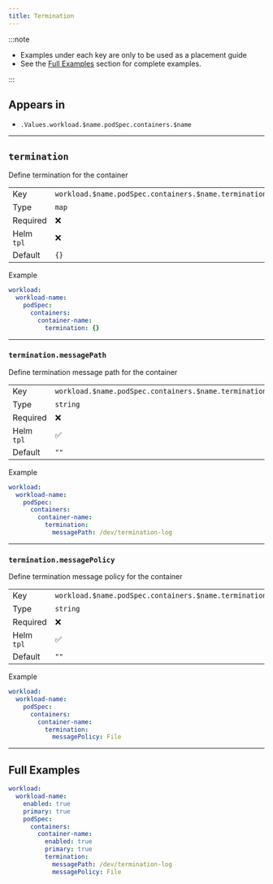 ```yaml
---
title: Termination
---
```


:::note

- Examples under each key are only to be used as a placement guide
- See the [Full Examples](/general/common/container/termination#full-examples) section for complete examples.

:::

## Appears in

- `.Values.workload.$name.podSpec.containers.$name`

---

## `termination`

Define termination for the container

|            |                                                       |
| ---------- | ----------------------------------------------------- |
| Key        | `workload.$name.podSpec.containers.$name.termination` |
| Type       | `map`                                                 |
| Required   | ❌                                                    |
| Helm `tpl` | ❌                                                    |
| Default    | `{}`                                                  |

Example

```yaml
workload:
  workload-name:
    podSpec:
      containers:
        container-name:
          termination: {}
```

---

### `termination.messagePath`

Define termination message path for the container

|            |                                                                   |
| ---------- | ----------------------------------------------------------------- |
| Key        | `workload.$name.podSpec.containers.$name.termination.messagePath` |
| Type       | `string`                                                          |
| Required   | ❌                                                                |
| Helm `tpl` | ✅                                                                |
| Default    | `""`                                                              |

Example

```yaml
workload:
  workload-name:
    podSpec:
      containers:
        container-name:
          termination:
            messagePath: /dev/termination-log
```

---

### `termination.messagePolicy`

Define termination message policy for the container

|            |                                                                     |
| ---------- | ------------------------------------------------------------------- |
| Key        | `workload.$name.podSpec.containers.$name.termination.messagePolicy` |
| Type       | `string`                                                            |
| Required   | ❌                                                                  |
| Helm `tpl` | ✅                                                                  |
| Default    | `""`                                                                |

Example

```yaml
workload:
  workload-name:
    podSpec:
      containers:
        container-name:
          termination:
            messagePolicy: File
```

---

## Full Examples

```yaml
workload:
  workload-name:
    enabled: true
    primary: true
    podSpec:
      containers:
        container-name:
          enabled: true
          primary: true
          termination:
            messagePath: /dev/termination-log
            messagePolicy: File
```
